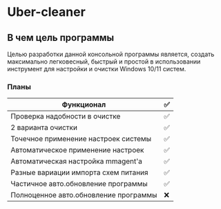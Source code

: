 # Uber-cleaner
## В чем цель программы
Целью разработки данной консольной программы является, создать максимально легковесный, быстрый и простой в использовании инструмент для настройки и очистки Windows 10/11 систем.
### Планы
|Функционал                            | ✅  |
|--------------------------------------|-----|
| Проверка надобности в очистке        | ✅  |
| 2 варианта очистки                   | ✅  |
| Точечное применение настроек системы | ✅  |
| Автоматическое применение настроек   | ✅  |
| Автоматическая настройка mmagent'а   | ✅  |
| Разные вариации импорта схем питания | ✅  |
| Частичное авто.обновление программы  | ✅  |
| Полноценное авто.обновление программы| ❌  |
